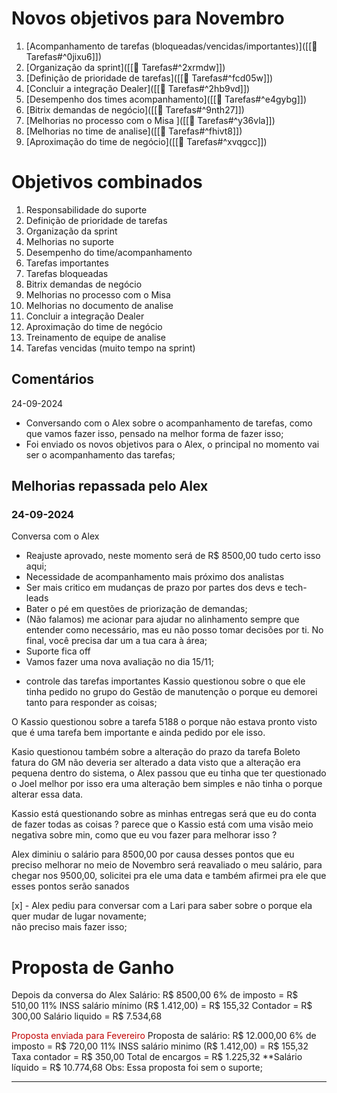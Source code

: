 # Novos objetivos para Novembro
1. [Acompanhamento de tarefas (bloqueadas/vencidas/importantes)]([[💩 Tarefas#^0jixu6]])
3. [Organização da sprint]([[💩 Tarefas#^2xrmdw]])
5. [Definição de prioridade de tarefas]([[💩 Tarefas#^fcd05w]])
6. [Concluir a integração Dealer]([[💩 Tarefas#^2hb9vd]])
7. [Desempenho dos times acompanhamento]([[💩 Tarefas#^e4gybg]])
8. [Bitrix demandas de negócio]([[💩 Tarefas#^9nth27]])
9. [Melhorias no processo com o Misa ]([[💩 Tarefas#^y36vla]])
10. [Melhorias no time de analise]([[💩 Tarefas#^fhivt8]])
11. [Aproximação do time de negócio]([[💩 Tarefas#^xvqgcc]])

# Objetivos combinados
1. Responsabilidade do suporte
2. Definição de prioridade de tarefas 
3. Organização da sprint
4. Melhorias no suporte
5. Desempenho do time/acompanhamento
6. Tarefas importantes
7. Tarefas bloqueadas 
8. Bitrix demandas de negócio
9. Melhorias no processo com o Misa 
10. Melhorias no documento de analise
11. Concluir a integração Dealer 
12. Aproximação do time de negócio
13. Treinamento de equipe de analise
14. Tarefas vencidas (muito tempo na sprint)



## Comentários
24-09-2024
- Conversando com o Alex sobre o acompanhamento de tarefas, como que vamos fazer isso, pensado na melhor forma de fazer isso;
- Foi enviado os novos objetivos para o Alex, o principal no momento vai ser o acompanhamento das tarefas; 
## Melhorias repassada pelo Alex
### 24-09-2024
Conversa com o Alex
* Reajuste aprovado, neste momento será de R$ 8500,00 tudo certo isso aqui; 
* Necessidade de acompanhamento mais próximo dos analistas
* Ser mais critico em mudanças de prazo por partes dos devs e tech-leads
* Bater o pé em questões de priorização de demandas; 
* (Não falamos) me acionar para ajudar no alinhamento sempre que entender como necessário, mas eu não posso tomar decisões por ti. No final, você precisa dar um a tua cara à área; 
* Suporte fica off
* Vamos fazer uma nova avaliação no dia 15/11; 


- controle das tarefas importantes 
Kassio questionou sobre o que ele tinha pedido no grupo do Gestão de manutenção o porque eu demorei tanto para responder as coisas; 

O Kassio questionou sobre a tarefa 5188 o porque não estava pronto visto que é uma tarefa bem importante e ainda pedido por ele isso. 

Kasio questionou também sobre a alteração do prazo da tarefa Boleto fatura do GM não deveria ser alterado a data visto que a alteração era pequena dentro do sistema, o Alex passou que eu tinha que ter questionado o Joel melhor por isso era uma alteração bem simples e não tinha o porque alterar essa data. 

Kassio está questionando sobre as minhas entregas será que eu do conta de fazer todas as coisas ? parece que o Kassio está com uma visão meio negativa sobre min, como que eu vou fazer para melhorar isso ? 

 
Alex diminiu o salário para 8500,00 por causa desses pontos que eu preciso melhorar no meio de Novembro será reavaliado o meu salário, para chegar nos 9500,00, solicitei pra ele uma data e também afirmei pra ele que esses pontos serão sanados 

[x] - Alex pediu para conversar com a Lari para saber sobre o porque ela quer mudar de lugar novamente;  
	não preciso mais fazer isso; 






# **Proposta de Ganho**
Depois da conversa do Alex 
Salário: R$ 8500,00
6% de imposto = R$ 510,00
11% INSS salário mínimo (R$ 1.412,00) = R$ 155,32
Contador = R$ 300,00
Salário liquido = R$ 7.534,68


<span style="color:rgb(192, 0, 0)">Proposta enviada para Fevereiro</span>
Proposta de salário: R$ 12.000,00
6% de imposto = R$ 720,00
11% INSS salário minimo (R$ 1.412,00) = R$ 155,32
Taxa contador = R$ 350,00
Total de encargos = R$ 1.225,32
**Salário líquido = R$ 10.774,68
Obs: Essa proposta foi sem o suporte; 

---
